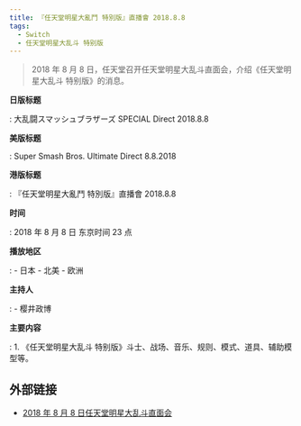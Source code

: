```yaml
---
title: 『任天堂明星大亂鬥 特別版』直播會 2018.8.8
tags:
  - Switch
  - 任天堂明星大乱斗 特别版
---
```


> 2018 年 8 月 8 日，任天堂召开任天堂明星大乱斗直面会，介绍《任天堂明星大乱斗 特别版》的消息。

**日版标题**

:   大乱闘スマッシュブラザーズ SPECIAL Direct 2018.8.8

**美版标题**

:   Super Smash Bros. Ultimate Direct 8.8.2018

**港版标题**

:   『任天堂明星大亂鬥 特別版』直播會 2018.8.8

**时间**

:   2018 年 8 月 8 日 东京时间 23 点

**播放地区**

:   - 日本
    - 北美
    - 欧洲

**主持人**

:   - 樱井政博

**主要内容**

:   1. 《任天堂明星大乱斗 特别版》斗士、战场、音乐、规则、模式、道具、辅助模型等。

## 外部链接

- [2018 年 8 月 8 日任天堂明星大乱斗直面会](https://www.bilibili.com/video/BV15V411t7wF/)
